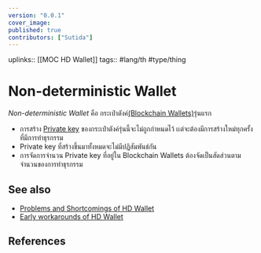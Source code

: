 ```yaml
---
version: "0.0.1"
cover_image:
published: true
contributors: ["Sutida"]
---
```

uplinks:: [[MOC HD Wallet]]
tags:: #lang/th #type/thing

# Non-deterministic Wallet
*Non-deterministic Wallet* คือ กระเป๋าตังค์[(Blockchain Wallets)](./Blockchain%20Wallets)รุ่นแรก 
- การสร้าง [Private key](./Private%20key) ของกระเป๋าตังค์รุ่นนี้จะไม่ถูกกำหนดไว้ เเต่จะต้องมีการสร้างใหม่ทุกครั้งที่มีการทำธุรกรรม 
- Private key ที่สร้างขึ้นมาทั้งหมดจะไม่มีปฏิสัมพันธ์กัน
- การจัดการจำนวน Private key ที่อยู่ใน Blockchain Wallets ต้องจัดเป็นสัดส่วนตามจำนวนของการทำธุรกรรม

## See also
 - [Problems and Shortcomings of HD Wallet](./Problems%20and%20Shortcomings%20of%20HD%20Wallet)
 - [Early workarounds of HD Wallet](./Early%20workarounds%20of%20HD%20Wallet)
## References

 